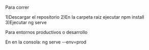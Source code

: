 Para correr

1)Descargar el repositorio
2)En la carpeta raiz ejecutar npm install
3)Ejecutar ng serve

Para entornos productivos o desarrollo

En en la consola:
ng serve --env=prod
